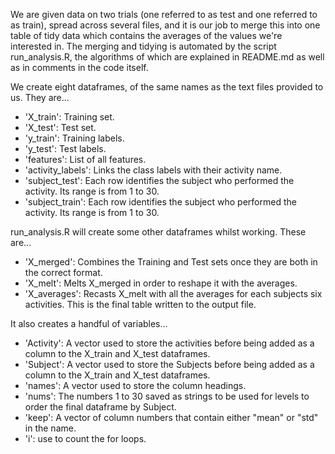 We are given data on two trials (one referred to as test and one referred to as train), spread across several files, and it is our job to merge this into one table of tidy data which contains the averages of the values we're interested in.  The merging and tidying is automated by the script run_analysis.R, the algorithms of which are explained in README.md as well as in comments in the code itself.

We create eight dataframes, of the same names as the text files provided to us.  They are...

- 'X_train': Training set.
- 'X_test': Test set.
- 'y_train': Training labels.
- 'y_test': Test labels.
- 'features': List of all features.
- 'activity_labels': Links the class labels with their activity name.
- 'subject_test': Each row identifies the subject who performed the activity. Its range is from 1 to 30. 
- 'subject_train': Each row identifies the subject who performed the activity. Its range is from 1 to 30. 

run_analysis.R will create some other dataframes whilst working.  These are...

- 'X_merged': Combines the Training and Test sets once they are both in the correct format.
- 'X_melt': Melts X_merged in order to reshape it with the averages.
- 'X_averages': Recasts X_melt with all the averages for each subjects six activities.  This is the final table written to the output file.

It also creates a handful of variables...

- 'Activity': A vector used to store the activities before being added as a column to the X_train and X_test dataframes.
- 'Subject': A vector used to store the Subjects before being added as a column to the X_train and X_test dataframes.
- 'names': A vector used to store the column headings.
- 'nums': The numbers 1 to 30 saved as strings to be used for levels to order the final dataframe by Subject.
- 'keep': A vector of column numbers that contain either "mean" or "std" in the name.
- 'i': use to count the for loops.
